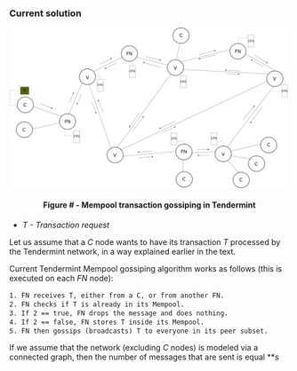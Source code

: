 ### Current solution

![](https://github.com/lukamiletic95/papers/blob/master/images/fig3.png)
<div align='center'> 
	<h4>Figure # - Mempool transaction gossiping in Tendermint</h4>
</div>

* *T - Transaction request*

Let us assume that a *C* node wants to have its transaction *T* processed by the Tendermint network, in a way explained earlier in the text.

Current Tendermint Mempool gossiping algorithm works as follows (this is executed on each *FN* node):

	1. FN receives T, either from a C, or from another FN.
	2. FN checks if T is already in its Mempool.
	3. If 2 == true, FN drops the message and does nothing.
	4. If 2 == false, FN stores T inside its Mempool.
	5. FN then gossips (broadcasts) T to everyone in its peer subset.
	
If we assume that the network (excluding *C* nodes) is modeled via a connected graph, then the number of messages that are sent is equal **s
	


<!--stackedit_data:
eyJoaXN0b3J5IjpbNjY3Nzk0MDU5LC0xODY5NDc1MzAyLC00Mz
MyMDI0NzIsNDQ0OTg3MTU2LDExNTM3MDY0MjYsLTEyNjEzMTIz
NjMsNTI0MDMzNTA0LDE4OTY0MjQzNjgsLTExNjI3MzAwNjYsLT
M5MzEyNTMzMiwzMTM0NzEyNzRdfQ==
-->
